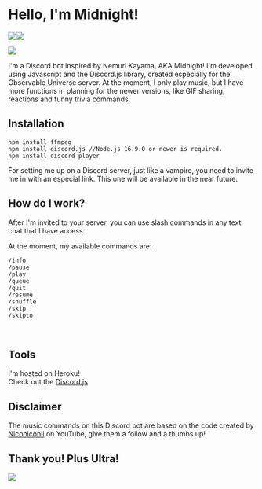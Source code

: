 # Hello, I'm Midnight!

![](https://img.shields.io/badge/Discord-7289DA?style=for-the-badge&logo=discord&logoColor=white)![](https://img.shields.io/badge/JavaScript-F7DF1E?style=for-the-badge&logo=javascript&logoColor=black)

![](https://pa1.narvii.com/7016/13cf3d198dec8854c803e417fc683baf73706b8br1-540-304_hq.gif)

I'm a Discord bot inspired by Nemuri Kayama, AKA Midnight! I'm developed using Javascript and the Discord.js library, created especially for the Observable Universe server. At the moment, I only play music, but I have more functions in planning for the newer versions, like GIF sharing, reactions and funny trivia commands.

## Installation

```
npm install ffmpeg
npm install discord.js //Node.js 16.9.0 or newer is required.
npm install discord-player
```

For setting me up on a Discord server, just like a vampire, you need to invite me in with an especial link. This one will be available in the near future.

## How do I work?

After I'm invited to your server, you can use slash commands in any text chat that I have access. 

At the moment, my available commands are:
<br>
```
/info 
/pause
/play
/queue
/quit
/resume
/shuffle
/skip
/skipto
```
<br>

## Tools

I'm hosted on Heroku!
<br>
Check out the [Discord.js](https://discord.js.org/#/)

## Disclaimer

The music commands on this Discord bot are based on the code created by [Niconiconii](https://www.youtube.com/watch?v=fN29HIaoHLU&t=79s) on YouTube, give them a follow and a thumbs up!

## Thank you! Plus Ultra!
![](https://i.pinimg.com/originals/a8/ad/8a/a8ad8a7a6a8138adc2bfc6e4da4cf200.gif)
